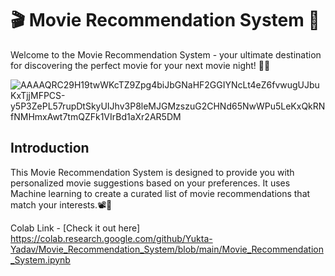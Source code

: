 # 🎬 Movie Recommendation System 🍿

Welcome to the Movie Recommendation System - your ultimate destination for discovering the perfect movie for your next movie night! 🎥🌟

![AAAAQRC29H19twWKcTZ9Zpg4biJbGNaHF2GGIYNcLt4eZ6fvwugUJbuKxTjjMFPCS-y5P3ZePL57rupDtSkyUIJhv3P8leMJGMzszuG2CHNd65NwWPu5LeKxQkRNfNMHmxAwt7tmQZFk1VIrBd1aXr2AR5DM](https://github.com/user-attachments/assets/ea94946b-5c62-4478-96fc-96c90496f530)

## Introduction
This Movie Recommendation System is designed to provide you with personalized movie suggestions based on your preferences. It uses Machine learning to create a curated list of movie recommendations that match your interests.📽️🔮

Colab Link - 
[Check it out here] https://colab.research.google.com/github/Yukta-Yadav/Movie_Recommendation_System/blob/main/Movie_Recommendation_System.ipynb
